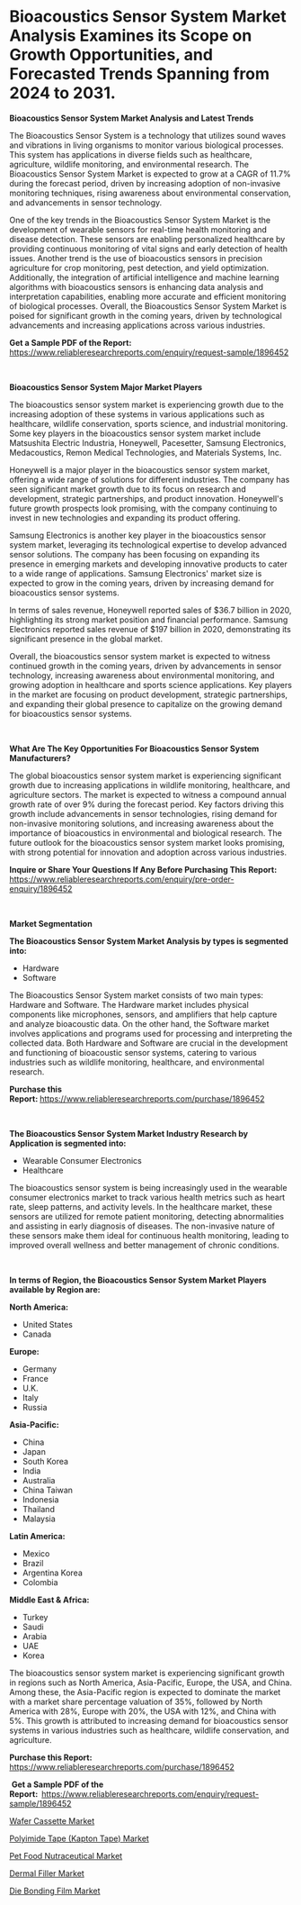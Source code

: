 <p><h1>Bioacoustics Sensor System Market Analysis Examines its Scope on Growth Opportunities, and Forecasted Trends Spanning from 2024 to 2031.</h1></p><p><strong>Bioacoustics Sensor System Market Analysis and Latest Trends</strong></p>
<p><p>The Bioacoustics Sensor System is a technology that utilizes sound waves and vibrations in living organisms to monitor various biological processes. This system has applications in diverse fields such as healthcare, agriculture, wildlife monitoring, and environmental research. The Bioacoustics Sensor System Market is expected to grow at a CAGR of 11.7% during the forecast period, driven by increasing adoption of non-invasive monitoring techniques, rising awareness about environmental conservation, and advancements in sensor technology.</p><p>One of the key trends in the Bioacoustics Sensor System Market is the development of wearable sensors for real-time health monitoring and disease detection. These sensors are enabling personalized healthcare by providing continuous monitoring of vital signs and early detection of health issues. Another trend is the use of bioacoustics sensors in precision agriculture for crop monitoring, pest detection, and yield optimization. Additionally, the integration of artificial intelligence and machine learning algorithms with bioacoustics sensors is enhancing data analysis and interpretation capabilities, enabling more accurate and efficient monitoring of biological processes. Overall, the Bioacoustics Sensor System Market is poised for significant growth in the coming years, driven by technological advancements and increasing applications across various industries.</p></p>
<p><strong>Get a Sample PDF of the Report:&nbsp;</strong> <a href="https://www.reliableresearchreports.com/enquiry/request-sample/1896452">https://www.reliableresearchreports.com/enquiry/request-sample/1896452</a></p>
<p>&nbsp;</p>
<p><strong>Bioacoustics Sensor System Major Market Players</strong></p>
<p><p>The bioacoustics sensor system market is experiencing growth due to the increasing adoption of these systems in various applications such as healthcare, wildlife conservation, sports science, and industrial monitoring. Some key players in the bioacoustics sensor system market include Matsushita Electric Industria, Honeywell, Pacesetter, Samsung Electronics, Medacoustics, Remon Medical Technologies, and Materials Systems, Inc.</p><p>Honeywell is a major player in the bioacoustics sensor system market, offering a wide range of solutions for different industries. The company has seen significant market growth due to its focus on research and development, strategic partnerships, and product innovation. Honeywell's future growth prospects look promising, with the company continuing to invest in new technologies and expanding its product offering.</p><p>Samsung Electronics is another key player in the bioacoustics sensor system market, leveraging its technological expertise to develop advanced sensor solutions. The company has been focusing on expanding its presence in emerging markets and developing innovative products to cater to a wide range of applications. Samsung Electronics' market size is expected to grow in the coming years, driven by increasing demand for bioacoustics sensor systems.</p><p>In terms of sales revenue, Honeywell reported sales of $36.7 billion in 2020, highlighting its strong market position and financial performance. Samsung Electronics reported sales revenue of $197 billion in 2020, demonstrating its significant presence in the global market.</p><p>Overall, the bioacoustics sensor system market is expected to witness continued growth in the coming years, driven by advancements in sensor technology, increasing awareness about environmental monitoring, and growing adoption in healthcare and sports science applications. Key players in the market are focusing on product development, strategic partnerships, and expanding their global presence to capitalize on the growing demand for bioacoustics sensor systems.</p></p>
<p>&nbsp;</p>
<p><strong>What Are The Key Opportunities For Bioacoustics Sensor System Manufacturers?</strong></p>
<p><p>The global bioacoustics sensor system market is experiencing significant growth due to increasing applications in wildlife monitoring, healthcare, and agriculture sectors. The market is expected to witness a compound annual growth rate of over 9% during the forecast period. Key factors driving this growth include advancements in sensor technologies, rising demand for non-invasive monitoring solutions, and increasing awareness about the importance of bioacoustics in environmental and biological research. The future outlook for the bioacoustics sensor system market looks promising, with strong potential for innovation and adoption across various industries.</p></p>
<p><strong>Inquire or Share Your Questions If Any Before Purchasing This Report:</strong> <a href="https://www.reliableresearchreports.com/enquiry/pre-order-enquiry/1896452">https://www.reliableresearchreports.com/enquiry/pre-order-enquiry/1896452</a></p>
<p>&nbsp;</p>
<p><strong>Market Segmentation</strong></p>
<p><strong>The Bioacoustics Sensor System Market Analysis by types is segmented into:</strong></p>
<p><ul><li>Hardware</li><li>Software</li></ul></p>
<p><p>The Bioacoustics Sensor System market consists of two main types: Hardware and Software. The Hardware market includes physical components like microphones, sensors, and amplifiers that help capture and analyze bioacoustic data. On the other hand, the Software market involves applications and programs used for processing and interpreting the collected data. Both Hardware and Software are crucial in the development and functioning of bioacoustic sensor systems, catering to various industries such as wildlife monitoring, healthcare, and environmental research.</p></p>
<p><strong>Purchase this Report:&nbsp;</strong><a href="https://www.reliableresearchreports.com/purchase/1896452">https://www.reliableresearchreports.com/purchase/1896452</a></p>
<p>&nbsp;</p>
<p><strong>The Bioacoustics Sensor System Market Industry Research by Application is segmented into:</strong></p>
<p><ul><li>Wearable Consumer Electronics</li><li>Healthcare</li></ul></p>
<p><p>The bioacoustics sensor system is being increasingly used in the wearable consumer electronics market to track various health metrics such as heart rate, sleep patterns, and activity levels. In the healthcare market, these sensors are utilized for remote patient monitoring, detecting abnormalities and assisting in early diagnosis of diseases. The non-invasive nature of these sensors make them ideal for continuous health monitoring, leading to improved overall wellness and better management of chronic conditions.</p></p>
<p>&nbsp;</p>
<p><strong>In terms of Region, the Bioacoustics Sensor System Market Players available by Region are:</strong></p>
<p>
    <p> <strong> North America: </strong>
        <ul>
            <li>United States</li>
            <li>Canada</li>
        </ul>
        </p> 
    <p> <strong> Europe: </strong>
        <ul>
            <li>Germany</li>
            <li>France</li>
            <li>U.K.</li>
            <li>Italy</li>
            <li>Russia</li>
        </ul>
        </p> 
    <p> <strong> Asia-Pacific: </strong>
        <ul>
            <li>China</li>
            <li>Japan</li>
            <li>South Korea</li>
            <li>India</li>
            <li>Australia</li>
            <li>China Taiwan</li>
            <li>Indonesia</li>
            <li>Thailand</li>
            <li>Malaysia</li>
        </ul>
        </p> 
    <p> <strong> Latin America: </strong>
        <ul>
            <li>Mexico</li>
            <li>Brazil</li>
            <li>Argentina Korea</li>
            <li>Colombia</li>
        </ul>
        </p> 
    <p> <strong> Middle East & Africa: </strong>
        <ul>
            <li>Turkey</li>
            <li>Saudi</li>
            <li>Arabia</li>
            <li>UAE</li>
            <li>Korea</li>
        </ul>
    </p>
    </p>
<p><p>The bioacoustics sensor system market is experiencing significant growth in regions such as North America, Asia-Pacific, Europe, the USA, and China. Among these, the Asia-Pacific region is expected to dominate the market with a market share percentage valuation of 35%, followed by North America with 28%, Europe with 20%, the USA with 12%, and China with 5%. This growth is attributed to increasing demand for bioacoustics sensor systems in various industries such as healthcare, wildlife conservation, and agriculture.</p></p>
<p><strong>Purchase this Report: </strong><a href="https://www.reliableresearchreports.com/purchase/1896452">https://www.reliableresearchreports.com/purchase/1896452</a></p>
<p>&nbsp;<strong>Get a Sample PDF of the Report:&nbsp;&nbsp;</strong><a href="https://www.reliableresearchreports.com/enquiry/request-sample/1896452">https://www.reliableresearchreports.com/enquiry/request-sample/1896452</a></p>
<p><strong></strong></p>
<p><p><a href="https://view.publitas.com/reportprime-1/global-wafer-cassette-market-by-types-applications-and-major-players-with-regional-growth-rate-analysis-and-development-situation-from-2024-to-2031/">Wafer Cassette Market</a></p><p><a href="https://circular-yam-9b9.notion.site/Polyimide-Tape-Kapton-Tape-Market-Size-and-Examines-its-Market-Scope-with-a-Primary-Focus-on-Gro-941e5c20000648dfb2af24506c283269">Polyimide Tape (Kapton Tape) Market</a></p><p><a href="https://extreme-scabiosa-c81.notion.site/Pet-Food-Nutraceutical-Market-Size-Reflecting-a-Forecast-Till-2031-Market-By-Type-By-Application-a-e1d8012240b148f4a19d3b1dc34937f9">Pet Food Nutraceutical Market</a></p><p><a href="https://metal-farmhouse-e95.notion.site/Dermal-Filler-Market-Size-Evaluating-its-Market-Trends-Growth-and-Projections-2024-2031-9c4b77016de046128e1c5265a40bbf3f">Dermal Filler Market</a></p><p><a href="https://view.publitas.com/reportprime-1/die-bonding-film-market-size-market-share-and-global-market-analysis-report-2024-2031/">Die Bonding Film Market</a></p></p>